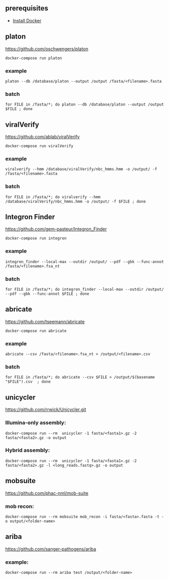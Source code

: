## prerequisites
- [Install Docker](https://docs.docker.com/engine/install/)

## platon

https://github.com/oschwengers/platon

`docker-compose run platon`

### example

`platon --db /database/platon --output /output /fasta/<filename>.fasta`

### batch

`for FILE in /fasta/*; do platon --db /database/platon --output /output $FILE ; done`

## viralVerify

https://github.com/ablab/viralVerify

`docker-compose run viralVerify`

### example

`viralverify --hmm /database/viralVerify/nbc_hmms.hmm -o /output/ -f /fasta/<filename>.fasta`

### batch

`for FILE in /fasta/*; do viralverify --hmm /database/viralVerify/nbc_hmms.hmm -o /output/ -f $FILE ; done`

## Integron Finder

https://github.com/gem-pasteur/Integron_Finder

`docker-compose run integron`

### example

`integron_finder --local-max --outdir /output/ --pdf --gbk --func-annot /fasta/<filename>.fsa_nt`

### batch

`for FILE in /fasta/*; do integron_finder --local-max --outdir /output/ --pdf --gbk --func-annot $FILE ; done`

## abricate

https://github.com/tseemann/abricate

`docker-compose run abricate`

### example

`abricate --csv /fasta/<filename>.fsa_nt > /output/<filename>.csv`

### batch

`for FILE in /fasta/*; do abricate --csv $FILE > /output/$(basename "$FILE").csv  ; done`

## unicycler

https://github.com/rrwick/Unicycler.git

### Illumina-only assembly:

`docker-compose run --rm  unicycler -1 fasta/<fasta1>.gz -2 fasta/<fasta2>.gz -o output`
### Hybrid assembly:

`docker-compose run --rm  unicycler -1 fasta/<fasta1>.gz -2 fasta/<fasta2>.gz -l <long_reads.fastq>.gz -o output`

## mobsuite

https://github.com/phac-nml/mob-suite

### mob recon:

`docker-compose run --rm mobsuite mob_recon -i fasta/<fasta>.fasta -t -o output/<folder-name>`

## ariba

https://github.com/sanger-pathogens/ariba

### example:

`docker-compose run --rm ariba test /output/<folder-name>`